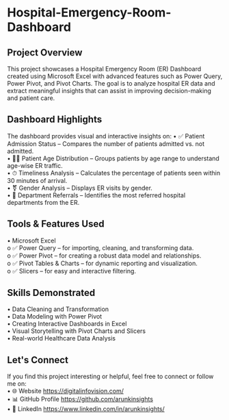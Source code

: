 # Hospital-Emergency-Room-Dashboard
## Project Overview
This project showcases a Hospital Emergency Room (ER) Dashboard created using Microsoft Excel with advanced features such as Power Query, Power Pivot, and Pivot Charts. The goal is to analyze hospital ER data and extract meaningful insights that can assist in improving decision-making and patient care.

## Dashboard Highlights 
The dashboard provides visual and interactive insights on:
•	✅ Patient Admission Status – Compares the number of patients admitted vs. not admitted. <br />
•	🧒👵 Patient Age Distribution – Groups patients by age range to understand age-wise ER traffic. <br />
•	⏱ Timeliness Analysis – Calculates the percentage of patients seen within 30 minutes of arrival. <br />
•	⚧ Gender Analysis – Displays ER visits by gender. <br />
•	🏥 Department Referrals – Identifies the most referred hospital departments from the ER. <br />

## Tools & Features Used

•	Microsoft Excel <br />
o	✅ Power Query – for importing, cleaning, and transforming data.<br />
o	✅ Power Pivot – for creating a robust data model and relationships. <br />
o	✅ Pivot Tables & Charts – for dynamic reporting and visualization. <br />
o	✅ Slicers – for easy and interactive filtering. <br />

## Skills Demonstrated 
•	Data Cleaning and Transformation <br />
•	Data Modeling with Power Pivot <br />
•	Creating Interactive Dashboards in Excel <br />
•	Visual Storytelling with Pivot Charts and Slicers <br />
•	Real-world Healthcare Data Analysis <br />

## Let's Connect
If you find this project interesting or helpful, feel free to connect or follow me on: <br />
•	🌐 Website https://digitalinfovision.com/ <br />
•	📊 GitHub Profile https://github.com/arunkinsights <br />
•	💼 LinkedIn https://www.linkedin.com/in/arunkinsights/ <br />


